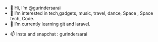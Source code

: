 - 👋 Hi, I’m @gurindersarai
- 👀 I’m interested in tech,gadgets, music, travel, dance, Space , Space tech, Code.
- 🌱 I’m currently learning git and laravel.
<!---
( 💞️ I’m looking to collaborate on ...)--->

- 📫 Insta and snapchat : gurindersarai

<!---
gurindersarai/gurindersarai is a ✨ special ✨ repository because its `README.md` (this file) appears on your GitHub profile.
You can click the Preview link to take a look at your changes.
--->
